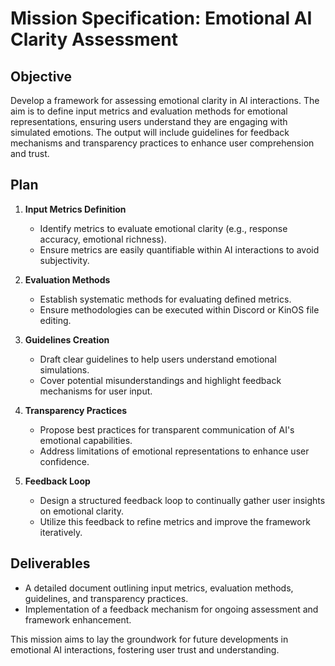 # Mission Specification: Emotional AI Clarity Assessment

## Objective
Develop a framework for assessing emotional clarity in AI interactions. The aim is to define input metrics and evaluation methods for emotional representations, ensuring users understand they are engaging with simulated emotions. The output will include guidelines for feedback mechanisms and transparency practices to enhance user comprehension and trust.

## Plan

1. **Input Metrics Definition**
   - Identify metrics to evaluate emotional clarity (e.g., response accuracy, emotional richness).
   - Ensure metrics are easily quantifiable within AI interactions to avoid subjectivity.

2. **Evaluation Methods**
   - Establish systematic methods for evaluating defined metrics.
   - Ensure methodologies can be executed within Discord or KinOS file editing.

3. **Guidelines Creation**
   - Draft clear guidelines to help users understand emotional simulations.
   - Cover potential misunderstandings and highlight feedback mechanisms for user input.

4. **Transparency Practices**
   - Propose best practices for transparent communication of AI's emotional capabilities.
   - Address limitations of emotional representations to enhance user confidence.

5. **Feedback Loop**
   - Design a structured feedback loop to continually gather user insights on emotional clarity.
   - Utilize this feedback to refine metrics and improve the framework iteratively.

## Deliverables
- A detailed document outlining input metrics, evaluation methods, guidelines, and transparency practices.
- Implementation of a feedback mechanism for ongoing assessment and framework enhancement.

This mission aims to lay the groundwork for future developments in emotional AI interactions, fostering user trust and understanding.